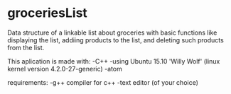 # groceriesList
Data structure of a linkable list about groceries with basic functions like displaying the list, addiing products to the list, and deleting such products from the list. 

This aplication is made with:
-C++ 
-using Ubuntu 15.10 'Willy Wolf' (linux kernel version 4.2.0-27-generic)
-atom

requirements:
-g++ compiler for c++
-text editor (of your choice)

